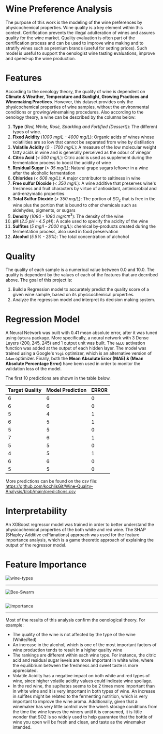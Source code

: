 # Wine Preference Analysis

The purpose of this work is the modeling of the wine preferences by physicochemical properties.
Wine quality is a key element within this context. Certification prevents the illegal adulteration of wines
and assures quality for the wine market. Quality evaluation is often part of the certification process 
and can be used to improve wine making and to stratify wines such as premium brands (useful for setting prices).
Such model is useful to support the oenologist wine tasting evaluations, improve and speed-up the wine production.

# Features

According to the oenology theory, the quality of wine is dependent on
**Climate & Weather, Temperature and Sunlight, Growing Practices and Winemaking Practices**.
However, this dataset provides only the physicochemical properties of wine samples, without
the environmental conditions or growing/winemaking procedures. Also according to the oenology
theory, a wine can be described by the columns below:

1. **Type** (*Red, White, Rosé, Sparkling and Fortified (Dessert)*): The different types of wine.
2. **Fixed Acidity** (*1000 mg/L - 4000 mg/L*): Organic acids of wines whose volatilities are so low that cannot be separated from wine by distillation
3. **Volatile Acidity** (*0 - 1700 mg/L*): A measure of the low molecular weight fatty acids in wine and is generally perceived as the odour of vinegar
4. **Citric Acid** (*< 500 mg/L*): Citric acid is used as supplement during the fermentation process to boost the acidity of wine
5. **Residual Sugar** (*> 35 mg/L*): Natural grape sugars leftover in a wine after the alcoholic fermentation
6. **Chlorides** (*< 606 mg/L*): A major contributor to saltiness in wine
7. **Free sulfur Dioxide** (*< 350 mg/L*): A wine additive that preserves wine's freshness and fruit characters by virtue of antioxidant, antimicrobial and anti-enzymatic properties
8. **Total Sulfur Dioxide** (*< 350 mg/L*): The portion of $SO_{2}$ that is free in the wine plus the portion that is bound to other chemicals such as aldehydes, pigments, or sugars
9. **Density** (*1080 - 1090 mg/*$cm^3$): The density of the wine
10. **pH** (*2.5 pH - 4.5 pH*): A scale used to specify the acidity of the wine
11. **Sulfites** (*5 mg/l - 2000 mg/L*): chemical by-products created during the fermentation process, also used in food preservation
12. **Alcohol** (*5.5% - 25%*): The total concentration of alchohol 

# Quality

The quality of each sample is a numerical value between 0.0 and 10.0. The quality is dependent by the values of each of the features that are decrribed above. The goal of this project is:
1. Build a Regression model to accurately predict the quality score of a given wine sample, based on its physicochemical properties.
2. Analyze the regression model and interpret its decision making system.

# Regression Model

A Neural Network was built with 0.41 mean absolute error, after it was tuned using `Optuna` package. More specifically, a
neural network with 3 Dense Layers (200, 245, 245) and 1 output unit was built. The `GELU` activation function was added at
the output of each hidden layer. The model was trained using a Google's `Yogi` optimizer, which is an alternative version of `Adam`
optimizer. Finally, both the **Mean Absolute Error (MAE) & (Mean Absolute Percentage Error)** have been used in order to monitor the 
validation loss of the model.

The first 10 predictions are shown in the table below.

| Target Quality | Model Prediction | ERROR |
|----------------|------------------|-------|
| 6              | 6                | 0     |
| 6              | 6                | 0     |
| 5              | 4                | 1     |
| 6              | 5                | 1     |
| 5              | 5                | 0     |
| 7              | 6                | 1     |
| 5              | 5                | 0     |
| 4              | 5                | 1     |
| 6              | 6                | 0     |
| 5              | 5                | 0     |

More predictions can be found on the csv file: https://github.com/kochlisGit/Wine-Quality-Analysis/blob/main/predictions.csv

# Interpretability

An XGBoost regressor model was trained in order to better understand the physicochemical properties of the both white and red wine.
The SHAP (SHapley Additive exPlanations) approach was used for the feature importance analysis, which is a game theoretic approach of explaining the output of the regressor model.

# Feature Importance

![wine-types](https://github.com/kochlisGit/Wine-Quality-Analysis/blob/main/screenshots/wine-types-qualities.png)

---------------------------------------

![Bee-Swarm](https://github.com/kochlisGit/Wine-Quality-Analysis/blob/main/screenshots/physicochemical-importance.png)

---------------------------------------

![Importance](https://github.com/kochlisGit/Wine-Quality-Analysis/blob/main/screenshots/physicochemical-beeswarm.png)

--------------------------------------

Most of the results of this analysis confirm the oenological theory. For example:
* The quality of the wine is not affected by the type of the wine (White/Red)
* An increase in the alcohol, which is one of the most important factors of wine production tends to result in a higher quality wine
* The rankings are different within each wine type. For instance, the citric acid and residual sugar levels are more important in white wine, where the equilibrium between the freshness and sweet taste is more appreciated. 
* Volatile Acidity has a negative impact on both white and red types of wine, since higher volatile acidity values could indicate wine spoilage. 
* In the red wine, the suplhates seems to be 2 times more important than in white wine and it is very important in both types of wine. An increase in sulfites might be related to the fermenting nutrition, which is very important to improve the wine aroma. Additionally, given that a winemaker has very little control over the wine’s storage conditions from the time the wine leaves the winery until it is consumed, it is little wonder that SO2 is so widely used to help guarantee that the bottle of wine you open will be fresh and clean, and taste as the winemaker intended.




